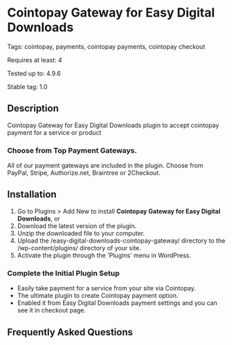 # Cointopay Gateway for Easy Digital Downloads
Tags: cointopay, payments, cointopay payments, cointopay checkout

Requires at least: 4

Tested up to: 4.9.6

Stable tag: 1.0

## Description
Cointopay Gateway for Easy Digital Downloads plugin to accept cointopay payment for a service or product
 
### Choose from Top Payment Gateways.
All of our payment gateways are included in the plugin. Choose from PayPal, Stripe, Authorize.net, Braintree or 2Checkout. 

## Installation
1. Go to Plugins > Add New to install **Cointopay Gateway for Easy Digital Downloads**, or
2. Download the latest version of the plugin.
3. Unzip the downloaded file to your computer.
4. Upload the /easy-digital-downloads-cointopay-gateway/ directory to the /wp-content/plugins/ directory of your site.
5. Activate the plugin through the 'Plugins' menu in WordPress.

### Complete the Initial Plugin Setup
* Easily take payment for a service from your site via Cointopay.
* The ultimate plugin to create Cointopay payment option.
* Enabled it from Easy Digital Downloads payment settings and you can see it in checkout page.


## Frequently Asked Questions
